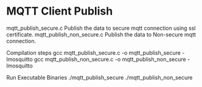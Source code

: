 # MQTT Client Publish

mqtt_publish_secure.c
    Publish the data to secure mqtt connection using ssl certificate.
mqtt_publish_non_secure.c
    Publish the data to Non-secure mqtt connection.

Compilation steps
    gcc mqtt_publish_secure.c -o mqtt_publish_secure -lmosquitto
    gcc mqtt_publish_non_secure.c -o mqtt_publish_non_secure -lmosquitto

Run Executable Binaries
    ./mqtt_publish_secure
    ./mqtt_publish_non_secure